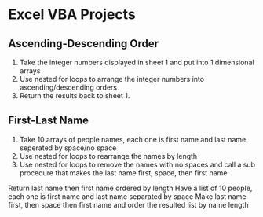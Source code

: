 # Excel VBA Projects

## Ascending-Descending Order

1. Take the integer numbers displayed in sheet 1 and put into 1 dimensional arrays
2. Use nested for loops to arrange the integer numbers into ascending/descending orders
3. Return the results back to sheet 1.

## First-Last Name

1. Take 10 arrays of people names, each one is first name and last name seperated by space/no space
2. Use nested for loops to rearrange the names by length
3. Use nested for loops to remove the names with no spaces and call a sub procedure that makes the last name first, space, then first name

Return last name then first name ordered by length
Have a list of 10 people, each one is first name and last name separated by space
Make last name first, then space then first name and order the resulted list by name length

